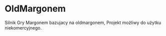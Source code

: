# OldMargonem
Silnik Gry Margonem bazujacy na oldmargonem, Projekt możliwy do użytku niekomercyjnego.
